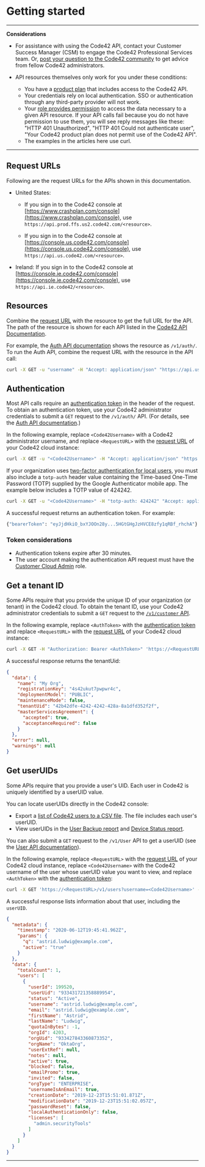 # Getting started

---
**Considerations**

* For assistance with using the Code42 API, contact your Customer Success Manager (CSM) to engage the Code42 Professional Services team. Or, [post your question to the Code42 community](https://success.code42.com/home) to get advice from fellow Code42 administrators.

* API resources themselves only work for you under these conditions:
  * You have a [product plan](https://support.code42.com/Terms_and_conditions/Code42_customer_support_resources/Code42_product_plans) that includes access to the Code42 API.
  * Your credentials rely on local authentication. SSO or authentication through any third-party provider will not work.
  * Your [role provides permission](https://support.code42.com/Administrator/Cloud/Monitoring_and_managing/Manage_user_roles) to access the data necessary to a given API resource. If your API calls fail because you do not have permission to use them, you will see reply messages like these: "HTTP 401 Unauthorized", "HTTP 401 Could not authenticate user", "Your Code42 product plan does not permit use of the Code42 API".
  * The examples in the articles here use curl.

---

## Request URLs

Following are the request URLs for the APIs shown in this documentation.

* United States:

  * If you sign in to the Code42 console at [https://www.crashplan.com/console](https://www.crashplan.com/console), use `https://api.prod.ffs.us2.code42.com/<resource>`.

  * If you sign in to the Code42 console at [https://console.us.code42.com/console](https://console.us.code42.com/console), use `https://api.us.code42.com/<resource>`.

* Ireland: If you sign in to the Code42 console at [https://console.ie.code42.com/console](https://console.ie.code42.com/console), use `https://api.ie.code42/<resource>`.

## Resources

Combine the [request URL](#request-urls) with the resource to get the full URL for the API. The path of the resource is shown for each API listed in the [Code42 API Documentation](/api/).

For example, the [Auth API documentation](/api/#tag/Auth) shows the resource as `/v1/auth/`. To run the Auth API, combine the request URL with the resource in the API call:

```bash
curl -X GET -u "username" -H "Accept: application/json" "https://api.us.code42.com/v1/auth/"
```

## Authentication

Most API calls require an [authentication token](https://support.code42.com/Administrator/Cloud/Monitoring_and_managing/Code42_API_resources/Code42_API_authentication_methods#Use_token_authentication) in the header of the request. To obtain an authentication token, use your Code42 administrator credentials to submit a `GET` request to the `/v1/auth/` API. (For details, see the [Auth API documentation](/api/#tag/Auth).)

In the following example, replace `<Code42Username>` with a Code42 administrator username, and replace `<RequestURL>` with the [request URL](#request-urls) of your Code42 cloud instance:

```bash
curl -X GET -u "<Code42Username>" -H "Accept: application/json" "https://<RequestURL>/v1/auth/"
```

If your organization uses [two-factor authentication for local users](https://support.code42.com/Administrator/Cloud/Configuring/Two-factor_authentication_for_local_users), you must also include a `totp-auth` header value containing the Time-based One-Time Password (TOTP) supplied by the Google Authenticator mobile app. The example below includes a TOTP value of 424242.

```bash
curl -X GET -u "<Code42Username>" -H "totp-auth: 424242" "Accept: application/json" "https://<RequestURL>/v1/auth/"
```

A successful request returns an authentication token. For example:

```bash
{"bearerToken": "eyJjdHkiO_bxYJOOn28y...5HGtGHgJzHVCE8zfy1qRBf_rhchA"}
```

### Token considerations

* Authentication tokens expire after 30 minutes.
* The user account making the authentication API request must have the [Customer Cloud Admin](https://support.code42.com/Administrator/Cloud/Monitoring_and_managing/Roles_reference#Customer_Cloud_Admin) role.

## Get a tenant ID

Some APIs require that you provide the unique ID of your organization (or tenant) in the Code42 cloud. To obtain the tenant ID, use your Code42 administrator credentials to submit a `GET` request to the [`/v1/customer` API](/api/#tag/Customer).

In the following example, replace `<AuthToken>` with the [authentication token](#authentication) and replace `<RequestURL>` with the [request URL](#request-urls) of your Code42 cloud instance:

```bash
curl -X GET -H "Authorization: Bearer <AuthToken>" 'https://<RequestURL>/v1/customer'
```

A successful response returns the tenantUid:

```json
{
  "data": {
    "name": "My Org",
    "registrationKey": "4s42ukut7pwpwr4c",
    "deploymentModel": "PUBLIC",
    "maintenanceMode": false,
    "tenantUid": "42b42dfe-4242-4242-428a-8a1dfd352f2f",
    "masterServicesAgreement": {
      "accepted": true,
      "acceptanceRequired": false
    }
  },
  "error": null,
  "warnings": null
}
```

## Get userUIDs

Some APIs require that you provide a user's UID. Each user in Code42 is uniquely identified by a userUID value.

You can locate userUIDs directly in the Code42 console:

* Export a [list of Code42 users to a CSV file](https://support.code42.com/Administrator/Cloud/Code42_console_reference/Users_reference#CSV_export). The file includes each user's userUID.
* View userUIDs in the [User Backup report](https://support.code42.com/Administrator/Cloud/Code42_console_reference/User_Backup_report_reference#User_Backup_report) and [Device Status report](https://support.code42.com/Administrator/Cloud/Code42_console_reference/Device_Status_report_reference#Device_Status_report).

You can also submit a `GET` request to the `/v1/User` API to get a userUID (see the [User API documentation](/api/#tag/User)).

In the following example, replace `<RequestURL>` with the [request URL](#request-urls) of your Code42 cloud instance, replace `<Code42Username>` with the Code42 username of the user whose userUID value you want to view, and replace `<AuthToken>` with the [authentication token](#authentication):

```bash
curl -X GET 'https://<RequestURL>/v1/users?username=<Code42Username>' -H 'Authorization: Bearer <AuthToken>'
```

A successful response lists information about that user, including the `userUID`.

```json
{
  "metadata": {
    "timestamp": "2020-06-12T19:45:41.962Z",
    "params": {
      "q": "astrid.ludwig@example.com",
      "active": "true"
    }
  },
  "data": {
    "totalCount": 1,
    "users": [
      {
        "userId": 199520,
        "userUid": "933431721358889954",
        "status": "Active",
        "username": "astrid.ludwig@example.com",
        "email": "astrid.ludwig@example.com",
        "firstName": "Astrid",
        "lastName": "Ludwig",
        "quotaInBytes": -1,
        "orgId": 4203,
        "orgUid": "933427843360873352",
        "orgName": "OktaOrg",
        "userExtRef": null,
        "notes": null,
        "active": true,
        "blocked": false,
        "emailPromo": true,
        "invited": false,
        "orgType": "ENTERPRISE",
        "usernameIsAnEmail": true,
        "creationDate": "2019-12-23T15:51:01.871Z",
        "modificationDate": "2019-12-23T15:51:02.057Z",
        "passwordReset": false,
        "localAuthenticationOnly": false,
        "licenses": [
          "admin.securityTools"
        ]
      }
    ]
  }
}
```

---
